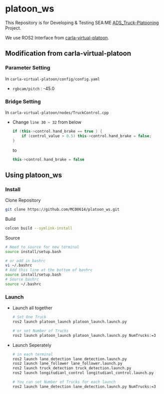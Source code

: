 # platoon_ws
This Repository is for Developing & Testing SEA:ME [ADS_Truck-Platooning](https://github.com/SEA-ME/ADS_Truck-Platooning) Project.



We use ROS2 Interface from [carla-virtual-platoon](https://github.com/AveesLab/carla-virtual-platoon).

## Modification from carla-virtual-platoon

### Parameter Setting
In `carla-virtual-platoon/config/config.yaml`
- `rgbcam/pitch` : -45.0

### Bridge Setting
In `carla-virtual-platoon/nodes/TruckControl.cpp`

- Change `line 30 ~ 32` from below
    ```cpp
    if (this->control.hand_brake == true ) {
        if (control_value > 0.5) this->control.hand_brake = false;
    }
    ```
    to 
    ```cpp
    this->control.hand_brake = false
    ```

## Using platoon_ws

### Install
Clone Repository
```bash
git clone https://github.com/MC00614/platoon_ws.git
```
Build
```bash
colcon build --symlink-install
```
Source
```bash
# Need to source for new terminal
source install/setup.bash
```
```bash
# or add in bashrc
vi ~/.bashrc
# Add this line at the bottom of bashrc
source install/setup.bash
# Source bashrc
source ~/.bashrc
```


### Launch
- Launch all together
    ```bash
    # Set One Truck
    ros2 launch platoon_launch platoon_launch.launch.py
    ```
    ```bash
    # or set Number of Trucks
    ros2 launch platoon_launch platoon_launch.launch.py NumTrucks:=3
    ```

- Launch Seperately
    ```bash
    # in each terminal
    ros2 launch lane_detection lane_detection.launch.py
    ros2 launch lane_follower lane_follower.launch.py
    ros2 launch truck_detection truck_detection.launch.py
    ros2 launch longitudianl_control longitudianl_control.launch.py
    ```
    ```bash
    # You can set Number of Trucks for each launch
    ros2 launch lane_detection lane_detection.launch.py NumTrucks:=3
    ```
